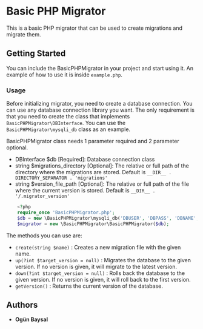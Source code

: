 # Basic PHP Migrator

This is a basic PHP migrator that can be used to create migrations and migrate them.

## Getting Started

You can include the BasicPHPMigrator in your project and start using it. An example of how to use it is inside `example.php`.

### Usage

Before initializing migrator, you need to create a database connection. You can use any database connection library you want. The only requirement is that you need to create the class that implements `BasicPHPMigrator\DBInterface`. You can use the `BasicPHPMigrator\mysqli_db` class as an example.

BasicPHPMigrator class needs 1 parameter required and 2 parameter optional.
- DBInterface $db [Required]: Database connection class
- string $migrations_directory [Optional]: The relative or full path of the directory where the migrations are stored. Default is `__DIR__ . DIRECTORY_SEPARATOR . 'migrations'`
- string $version_file_path [Optional]: The relative or full path of the file where the current version is stored. Default is `__DIR__ . '/.migrator_version'`

```php
    <?php
    require_once 'BasicPHPMigrator.php';
    $db = new \BasicPHPMigrator\mysqli_db('DBUSER', 'DBPASS', 'DBNAME', 'DBHOST', 3306); 
    $migrator = new \BasicPHPMigrator\BasicPHPMigrator($db);
```


The methods you can use are:
- `create(string $name)` : Creates a new migration file with the given name. 
- `up(?int $target_version = null)` : Migrates the database to the given version. If no version is given, it will migrate to the latest version.
- `down(?int $target_version = null)` : Rolls back the database to the given version. If no version is given, it will roll back to the first version.
- `getVersion()` : Returns the current version of the database.

## Authors

- **Ogün Baysal**